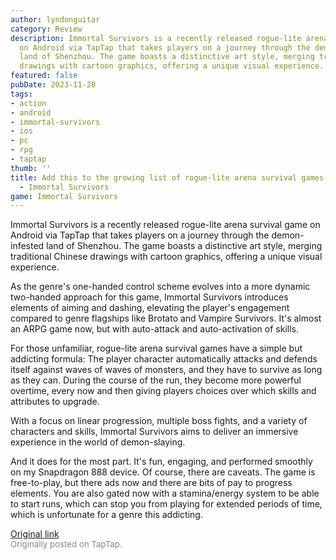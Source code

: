 ```yaml
---
author: lyndonguitar
category: Review
description: Immortal Survivors is a recently released rogue-lite arena survival game
  on Android via TapTap that takes players on a journey through the demon-infested
  land of Shenzhou. The game boasts a distinctive art style, merging traditional Chinese
  drawings with cartoon graphics, offering a unique visual experience.
featured: false
pubDate: 2023-11-28
tags:
- action
- android
- immortal-survivors
- ios
- pc
- rpg
- taptap
thumb: ''
title: Add this to the growing list of rogue-lite arena survival games | Impressions
  - Immortal Survivors
game: Immortal Survivors
---
```

Immortal Survivors is a recently released rogue-lite arena survival game on Android via TapTap that takes players on a journey through the demon-infested land of Shenzhou. The game boasts a distinctive art style, merging traditional Chinese drawings with cartoon graphics, offering a unique visual experience.

As the genre's one-handed control scheme evolves into a more dynamic two-handed approach for this game, Immortal Survivors introduces elements of aiming and dashing, elevating the player's engagement compared to genre flagships like Brotato and Vampire Survivors. It's almost an ARPG game now, but with auto-attack and auto-activation of skills.

For those unfamiliar, rogue-lite arena survival games have a simple but addicting formula: The player character automatically attacks and defends itself against waves of waves of monsters, and they have to survive as long as they can. During the course of the run, they become more powerful overtime, every now and then giving players choices over which skills and attributes to upgrade.

With a focus on linear progression, multiple boss fights, and a variety of characters and skills, Immortal Survivors aims to deliver an immersive experience in the world of demon-slaying.

And it does for the most part. It's fun, engaging, and performed smoothly on my Snapdragon 888 device. Of course, there are caveats. The game is free-to-play, but there ads now and there are bits of pay to progress elements. You are also gated now with a stamina/energy system to be able to start runs, which can stop you from playing for extended periods of time, which is unfortunate for a genre this addicting.

[Original link](https://www.taptap.io/post/6603588)<br><span style="font-size: 0.95em; color: #888;">Originally posted on TapTap.</span>